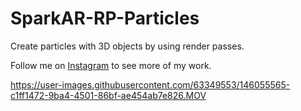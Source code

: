# SparkAR-RP-Particles
Create particles with 3D objects by using render passes.

Follow me on <a href="http://instagram.com/jepharaujo">Instagram</a> to see more of my work.


https://user-images.githubusercontent.com/63349553/146055565-c1ff1472-9ba4-4501-86bf-ae454ab7e826.MOV

